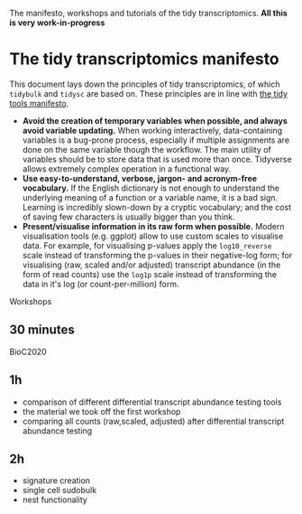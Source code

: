The manifesto, workshops and tutorials of the tidy transcriptomics.
**All this is very work-in-progress**

# The tidy transcriptomics manifesto
This document lays down the principles of tidy transcriptomics, of which `tidybulk` and `tidysc` are based on. These principles are in line with [the tidy tools manifesto](https://cran.r-project.org/web/packages/tidyverse/vignettes/manifesto.html).

- **Avoid the creation of temporary variables when possible, and always avoid variable updating.** When working interactively, data-containing variables is a bug-prone process, especially if multiple assignments are done on the same variable though the workflow. The main utility of variables should be to store data that is used more than once. Tidyverse allows extremely complex operation in a functional way.
- **Use easy-to-understand, verbose, jargon- and acronym-free vocabulary.** If the English dictionary is not enough to understand the underlying meaning of a function or a variable name, it is a bad sign. Learning is incredibly slown-down by a cryptic vocabulary; and the cost of saving few characters is usually bigger than you think.
- **Present/visualise information in its raw form when possible.** Modern visualisation tools (e.g. ggplot) allow to use custom scales to visualise data. For example, for visualising p-values apply the `log10_reverse` scale instead of transforming the p-values in their negative-log form; for visualising (raw, scaled and/or adjusted) transcript abundance (in the form of read counts) use the `log1p` scale instead of transforming the data in it's log (or count-per-million) form.


Workshops

## 30 minutes

BioC2020

## 1h

- comparison of different differential transcript abundance testing tools
- the material we took off the first workshop
- comparing all counts (raw,scaled, adjusted) after differential transcript abundance testing

## 2h

- signature creation
- single cell sudobulk
- nest functionality
